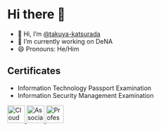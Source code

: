 # Hi there 👋

- 👋 Hi, I’m [@takuya-katsurada](https://github.com/takuya-katsurada)
- 🏢 I’m currently working on DeNA
- 😄 Pronouns: He/Him

## Certificates
- Information Technology Passport Examination
- Information Security Management Examination

<p>
    <a href="https://github.com/takuya-katsurada/takuya-katsurada/blob/main/images/certificates/gcp/cdl.pdf">
        <img src="https://media.githubusercontent.com/media/takuya-katsurada/takuya-katsurada/main/images/logos/gcp/cdl.png" alt="Cloud Digital Leader" width="40" height="40">
    </a>
    <a href="https://github.com/takuya-katsurada/takuya-katsurada/blob/main/images/certificates/gcp/ace.pdf">
        <img src="https://media.githubusercontent.com/media/takuya-katsurada/takuya-katsurada/main/images/logos/gcp/ace.png" alt="Associate Cloud Engineer" width="40" height="40">
    </a>
    <a href="https://github.com/takuya-katsurada/takuya-katsurada/blob/main/images/certificates/gcp/pca.pdf">
        <img src="https://media.githubusercontent.com/media/takuya-katsurada/takuya-katsurada/main/images/logos/gcp/pca.png" alt="Professional Cloud Architect" width="40" height="40">
    </a>
</p>
